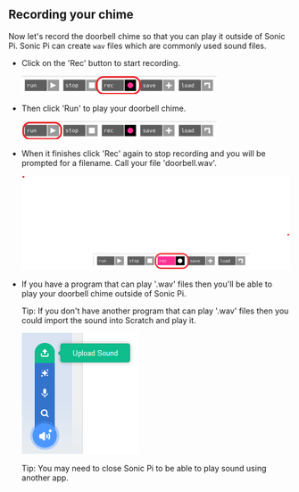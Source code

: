 ## Recording your chime

Now let's record the doorbell chime so that you can play it outside of Sonic Pi. Sonic Pi can create `wav` files which are commonly used sound files.

+ Click on the 'Rec' button to start recording.
    
    ![screenshot](images/tune-record.png)

+ Then click 'Run' to play your doorbell chime.
    
    ![скриншот](images/tune-run.png)

+ When it finishes click 'Rec' again to stop recording and you will be prompted for a filename. Call your file 'doorbell.wav'.
    
    ![скриншот](images/tune-record-stop.png)

+ If you have a program that can play '.wav' files then you'll be able to play your doorbell chime outside of Sonic Pi.
    
    Tip: If you don't have another program that can play '.wav' files then you could import the sound into Scratch and play it.
    
    ![скриншот](images/scratch-upload.png)
    
    Tip: You may need to close Sonic Pi to be able to play sound using another app.